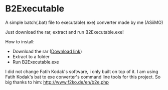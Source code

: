 # B2Executable

A simple batch(.bat) file to executable(.exe) converter made by me (ASiiMO)

Just download the rar, extract and run B2Executable.exe!


How to install:
- Download the rar ([Download link](https://www.dropbox.com/s/rws8mins9vfw1k0/B2Executable.rar?dl=1))
- Extract to a folder
- Run B2Executable.exe

I did not change Fatih Kodak's software, i only built on top of it.
I am using Fatih Kodak's bat to exe converter's command line tools for this project.
So big thanks to him:
http://www.f2ko.de/en/b2e.php
